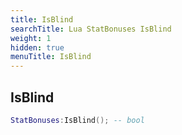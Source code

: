 ```yaml
---
title: IsBlind
searchTitle: Lua StatBonuses IsBlind
weight: 1
hidden: true
menuTitle: IsBlind
---
```

## IsBlind
```lua
StatBonuses:IsBlind(); -- bool
```
